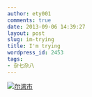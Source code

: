 ```yaml
---
author: ety001
comments: true
date: 2013-09-06 14:39:27
layout: post
slug: im-trying
title: I'm trying
wordpress_id: 2453
tags:
- 杂七杂八
---
```


[![尔湾市](/2013/09/imtrying.png)](/2013/09/imtrying.png)

